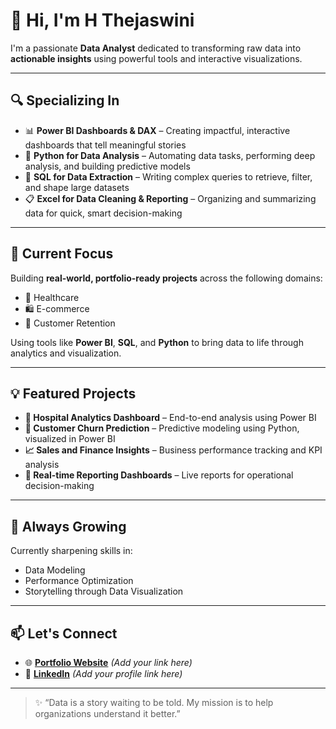 # 👋 Hi, I'm H Thejaswini

I'm a passionate **Data Analyst** dedicated to transforming raw data into **actionable insights** using powerful tools and interactive visualizations.

---

## 🔍 Specializing In

- 📊 **Power BI Dashboards & DAX** – Creating impactful, interactive dashboards that tell meaningful stories  
- 🐍 **Python for Data Analysis** – Automating data tasks, performing deep analysis, and building predictive models  
- 🧮 **SQL for Data Extraction** – Writing complex queries to retrieve, filter, and shape large datasets  
- 📋 **Excel for Data Cleaning & Reporting** – Organizing and summarizing data for quick, smart decision-making

---

## 🎯 Current Focus

Building **real-world, portfolio-ready projects** across the following domains:

- 🏥 Healthcare
- 🛍️ E-commerce
- 🔁 Customer Retention

Using tools like **Power BI**, **SQL**, and **Python** to bring data to life through analytics and visualization.

---

## 💡 Featured Projects

- **🏥 Hospital Analytics Dashboard** – End-to-end analysis using Power BI  
- **🔁 Customer Churn Prediction** – Predictive modeling using Python, visualized in Power BI  
- **📈 Sales and Finance Insights** – Business performance tracking and KPI analysis  
- **📡 Real-time Reporting Dashboards** – Live reports for operational decision-making

---

## 🌱 Always Growing

Currently sharpening skills in:

- Data Modeling  
- Performance Optimization  
- Storytelling through Data Visualization

---

## 📫 Let's Connect

- 🌐 **[Portfolio Website](#)** *(Add your link here)*  
- 🔗 **[LinkedIn](#)** *(Add your profile link here)*  

---

> ✨ “Data is a story waiting to be told. My mission is to help organizations understand it better.”

